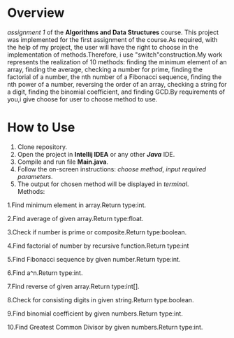 # Overview

*assignment 1* of the **Algorithms and Data Structures** course.
This project was implemented for the first assignment of the course.As required, with the help of my project, the user will have the right to choose in the implementation of methods.Therefore, i use "switch"construction.My work represents the realization of 10 methods:
finding the minimum element of an array, 
finding the average, checking a number for prime,
finding the factorial of a number, the nth 
number of a Fibonacci sequence, finding the 
nth power of a number, reversing the order of 
an array, checking a string for a digit, 
finding the binomial coefficient, and 
finding GCD.By requirements of you,i give choose for user to choose method to use.


# How to Use

1. Clone repository.
2. Open the project in **Intellij IDEA** or any other ***Java*** IDE.
3. Compile and run file **Main.java**.
4. Follow the on-screen instructions: *choose method*, *input required parameters*.
5. The output for chosen method will be displayed in *terminal*.</br>
Methods:



1.Find minimum element in array.Return type:int.




2.Find average of given array.Return type:float.




3.Check if number is prime or composite.Return type:boolean.




4.Find factorial of number by recursive function.Return type:int




5.Find Fibonacci sequence by given number.Return type:int.



6.Find a^n.Return type:int.



7.Find reverse of given array.Return type:int[].



8.Check for consisting digits in given string.Return type:boolean.



9.Find binomial coefficient by given numbers.Return type:int.



10.Find Greatest Common Divisor by given numbers.Return type:int.





